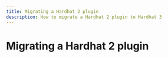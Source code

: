 ```yaml
---
title: Migrating a Hardhat 2 plugin
description: How to migrate a Hardhat 2 plugin to Hardhat 3
---
```


# Migrating a Hardhat 2 plugin
